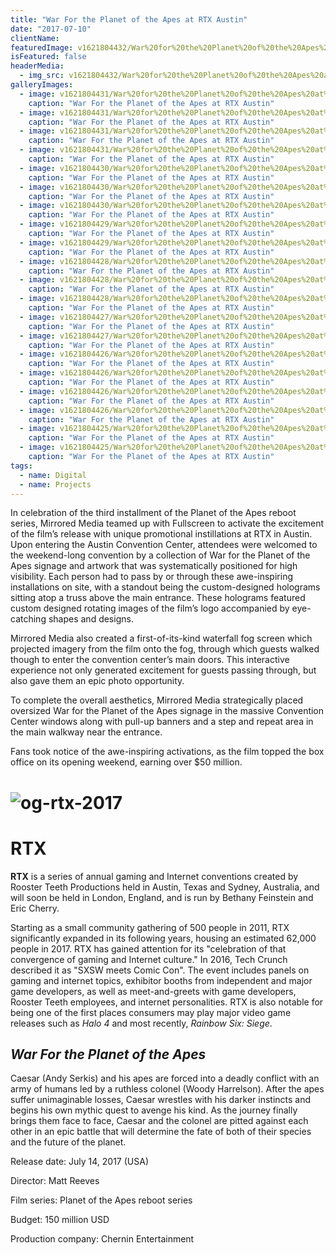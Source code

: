 ```yaml
---
title: "War For the Planet of the Apes at RTX Austin"
date: "2017-07-10"
clientName: 
featuredImage: v1621804432/War%20for%20the%20Planet%20of%20the%20Apes%20at%20RTX%20Austin/170707RTX_Planet_Of_The_Apes-2970_rc7odf.jpg
isFeatured: false
headerMedia:
  - img_src: v1621804432/War%20for%20the%20Planet%20of%20the%20Apes%20at%20RTX%20Austin/170707RTX_Planet_Of_The_Apes-2970_rc7odf.jpg
galleryImages:
  - image: v1621804431/War%20for%20the%20Planet%20of%20the%20Apes%20at%20RTX%20Austin/170707RTX_Planet_Of_The_Apes-3095-1_c4eatl.jpg
    caption: "War For the Planet of the Apes at RTX Austin"
  - image: v1621804431/War%20for%20the%20Planet%20of%20the%20Apes%20at%20RTX%20Austin/170707RTX_Planet_Of_The_Apes-3041_ope0ys.jpg
    caption: "War For the Planet of the Apes at RTX Austin"
  - image: v1621804431/War%20for%20the%20Planet%20of%20the%20Apes%20at%20RTX%20Austin/170707RTX_Planet_Of_The_Apes-3139_evnrgc.jpg
    caption: "War For the Planet of the Apes at RTX Austin"
  - image: v1621804431/War%20for%20the%20Planet%20of%20the%20Apes%20at%20RTX%20Austin/170707RTX_Planet_Of_The_Apes-3101_qz70wi.jpg
    caption: "War For the Planet of the Apes at RTX Austin"
  - image: v1621804430/War%20for%20the%20Planet%20of%20the%20Apes%20at%20RTX%20Austin/170707RTX_Planet_Of_The_Apes-3201-1_qc3mt4.jpg
    caption: "War For the Planet of the Apes at RTX Austin"
  - image: v1621804430/War%20for%20the%20Planet%20of%20the%20Apes%20at%20RTX%20Austin/170707RTX_Planet_Of_The_Apes-3108_wc0mhl.jpg
    caption: "War For the Planet of the Apes at RTX Austin"
  - image: v1621804430/War%20for%20the%20Planet%20of%20the%20Apes%20at%20RTX%20Austin/170707RTX_Planet_Of_The_Apes-3108_wc0mhl.jpg
    caption: "War For the Planet of the Apes at RTX Austin"
  - image: v1621804429/War%20for%20the%20Planet%20of%20the%20Apes%20at%20RTX%20Austin/170707RTX_Planet_Of_The_Apes-3201_f4d1wr.jpg
    caption: "War For the Planet of the Apes at RTX Austin"
  - image: v1621804429/War%20for%20the%20Planet%20of%20the%20Apes%20at%20RTX%20Austin/170707RTX_Planet_Of_The_Apes-3203_wuycmh.jpg
    caption: "War For the Planet of the Apes at RTX Austin"
  - image: v1621804428/War%20for%20the%20Planet%20of%20the%20Apes%20at%20RTX%20Austin/170707RTX_Planet_Of_The_Apes-3220_dbu9hl.jpg
    caption: "War For the Planet of the Apes at RTX Austin"
  - image: v1621804428/War%20for%20the%20Planet%20of%20the%20Apes%20at%20RTX%20Austin/170707RTX_Planet_Of_The_Apes-3242_jnuw6v.jpg
    caption: "War For the Planet of the Apes at RTX Austin"
  - image: v1621804428/War%20for%20the%20Planet%20of%20the%20Apes%20at%20RTX%20Austin/170707RTX_Planet_Of_The_Apes-3279_iasivs.jpg
    caption: "War For the Planet of the Apes at RTX Austin"
  - image: v1621804427/War%20for%20the%20Planet%20of%20the%20Apes%20at%20RTX%20Austin/170707RTX_Planet_Of_The_Apes-3287_hjbcla.jpg
    caption: "War For the Planet of the Apes at RTX Austin"
  - image: v1621804427/War%20for%20the%20Planet%20of%20the%20Apes%20at%20RTX%20Austin/170707RTX_Planet_Of_The_Apes-3294_likeee.jpg
    caption: "War For the Planet of the Apes at RTX Austin"
  - image: v1621804426/War%20for%20the%20Planet%20of%20the%20Apes%20at%20RTX%20Austin/170707RTX_Planet_Of_The_Apes-3333-1_fkgbwb.jpg
    caption: "War For the Planet of the Apes at RTX Austin"
  - image: v1621804426/War%20for%20the%20Planet%20of%20the%20Apes%20at%20RTX%20Austin/170707RTX_Planet_Of_The_Apes-3351-1_gtvihl.jpg
    caption: "War For the Planet of the Apes at RTX Austin"
  - image: v1621804426/War%20for%20the%20Planet%20of%20the%20Apes%20at%20RTX%20Austin/170707RTX_Planet_Of_The_Apes-3333_vy8o7m.jpg
    caption: "War For the Planet of the Apes at RTX Austin"
  - image: v1621804426/War%20for%20the%20Planet%20of%20the%20Apes%20at%20RTX%20Austin/170707RTX_Planet_Of_The_Apes-3357_vt7f01.jpg
    caption: "War For the Planet of the Apes at RTX Austin"
  - image: v1621804425/War%20for%20the%20Planet%20of%20the%20Apes%20at%20RTX%20Austin/170707RTX_Planet_Of_The_Apes-3368_rer9vh.jpg
    caption: "War For the Planet of the Apes at RTX Austin"
  - image: v1621804425/War%20for%20the%20Planet%20of%20the%20Apes%20at%20RTX%20Austin/170707RTX_Planet_Of_The_Apes-3381_yie2yx.jpg
    caption: "War For the Planet of the Apes at RTX Austin"
tags:
  - name: Digital
  - name: Projects
---
```




In celebration of the third installment of the Planet of the Apes reboot series, Mirrored Media teamed up with Fullscreen to activate the excitement of the film’s release with unique promotional instillations at RTX in Austin.  Upon entering the Austin Convention Center, attendees were welcomed to the weekend-long convention by a collection of War for the Planet of the Apes signage and artwork that was systematically positioned for high visibility.  Each person had to pass by or through these awe-inspiring installations on site, with a standout being the custom-designed holograms sitting atop a truss above the main entrance. These holograms featured custom designed rotating images of the film’s logo accompanied by eye-catching shapes and designs.  

Mirrored Media also created a first-of-its-kind waterfall fog screen which projected imagery from the film onto the fog, through which guests walked though to enter the convention center’s main doors.  This interactive experience not only generated excitement for guests passing through, but also gave them an epic photo opportunity.   

To complete the overall aesthetics, Mirrored Media strategically placed oversized War for the Planet of the Apes signage in the massive Convention Center windows along with pull-up banners and a step and repeat area in the main walkway near the entrance.  

Fans took notice of the awe-inspiring activations, as the film topped the box office on its opening weekend, earning over $50 million.


# ![og-rtx-2017](http://www.mirroredmedia.com/wp-content/uploads/2017/08/og-rtx-2017-300x300.png)
# RTX

**RTX** is a series of annual gaming and Internet conventions created by Rooster Teeth Productions held in Austin, Texas and Sydney, Australia, and will soon be held in London, England, and is run by Bethany Feinstein and Eric Cherry.

Starting as a small community gathering of 500 people in 2011, RTX significantly expanded in its following years, housing an estimated 62,000 people in 2017. RTX has gained attention for its "celebration of that convergence of gaming and Internet culture." In 2016, Tech Crunch described it as "SXSW meets Comic Con". The event includes panels on gaming and internet topics, exhibitor booths from independent and major game developers, as well as meet-and-greets with game developers, Rooster Teeth employees, and internet personalities. RTX is also notable for being one of the first places consumers may play major video game releases such as _Halo 4_ and most recently, _Rainbow Six: Siege_.

## _War For the Planet of the Apes_

Caesar (Andy Serkis) and his apes are forced into a deadly conflict with an army of humans led by a ruthless colonel (Woody Harrelson). After the apes suffer unimaginable losses, Caesar wrestles with his darker instincts and begins his own mythic quest to avenge his kind. As the journey finally brings them face to face, Caesar and the colonel are pitted against each other in an epic battle that will determine the fate of both of their species and the future of the planet.

Release date: July 14, 2017 (USA)

Director: Matt Reeves

Film series: Planet of the Apes reboot series

Budget: 150 million USD

Production company: Chernin Entertainment
